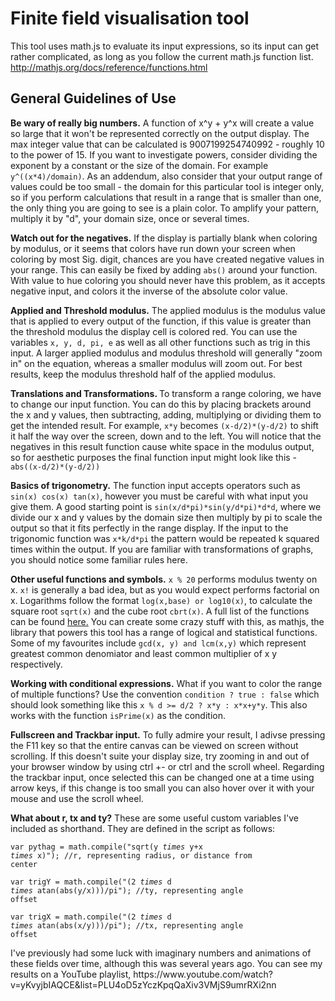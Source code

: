 # Finite field visualisation tool

This tool uses math.js to evaluate its input expressions, so its input can get rather complicated, as long as you follow the current math.js function list. http://mathjs.org/docs/reference/functions.html

<h2>General Guidelines of Use</h2>

<p><b>Be wary of really big numbers.</b> A function of x^y + y^x will create a value so large that it won't be represented correctly on the output display. The max integer value that can be calculated is 9007199254740992 - roughly 10 to the power of 15. If you want to investigate powers, consider dividing the exponent by a constant or the size of the domain. 
For example <code>y^((x*4)/domain)</code>. As an addendum, also consider that your output range of values could be too small -  the domain for this particular tool is integer only, so if you perform calculations that result in a range that is smaller than one, the only thing you are going to see is a plain color. To amplify your pattern, multiply it by "d", your domain size, once or several times.</p>

<p><b>Watch out for the negatives.</b> If the display is partially blank when coloring by modulus, or it seems that colors have run down your screen when coloring by most Sig. digit, chances are you have created negative values in your range. This can easily be fixed by adding <code>abs()</code> around your function. With value to hue coloring you should never have this problem, as it accepts negative input, and colors it the inverse of the absolute color value.</p>

<p><b>Applied and Threshold modulus.</b> The applied modulus is the modulus value that is applied to every output of the function, if this value is greater than the threshold modulus the display cell is colored red. You can use the variables <code>x, y, d, pi, e</code> as well as all other functions such as trig in this input. 
A larger applied modulus and modulus threshold will generally "zoom in" on the equation, whereas a smaller modulus will zoom out. For best results, keep the modulus threshold half of the applied modulus.</p>

<p><b>Translations and Transformations. </b>To transform a range coloring, we have to change our input function. You can do this by placing brackets around the x and y values, then subtracting, adding, multiplying or dividing them to get the intended result. For example, <code>x*y</code> becomes <code>(x-d/2)*(y-d/2)</code> to shift it half the way over the screen, down and to the left. 
You will notice that the negatives in this result function cause white space in the modulus output, so for aesthetic purposes the final function input might look like this - <code>abs((x-d/2)*(y-d/2))</code></p>

<p><b>Basics of trigonometry.</b> The function input accepts operators such as <code>sin(x) cos(x) tan(x)</code>, however you must be careful with what input you give them. A good starting point is <code>sin(x/d*pi)*sin(y/d*pi)*d*d</code>, where we divide our x and y values by the domain size then multiply by pi to scale the output so that it fits perfectly in the range display. 
If the input to the trigonomic function was <code>x*k/d*pi</code> the pattern would be repeated k squared times within the output. If you are familiar with transformations of graphs, you should notice some familiar rules here.</p>

<p><b>Other useful functions and symbols.</b> <code>x % 20</code> performs modulus twenty on x. <code>x!</code> is generally a bad idea, but as you would expect performs factorial on x. Logarithms follow the format <code>log(x,base) or log10(x)</code>, to calculate the square root <code>sqrt(x)</code> and the cube root <code>cbrt(x)</code>. 
A full list of the functions can be found <a href="http://mathjs.org/docs/reference/functions.html">here.</a> You can create some crazy stuff with this, as mathjs, the library that powers this tool has a range of logical and statistical functions. Some of my favourites include <code>gcd(x, y) and lcm(x,y)</code> which represent greatest common denomiator and least common multiplier of x y respectively.</p>

<p><b>Working with conditional expressions.</b> What if you want to color the range of multiple functions? Use the convention <code>condition ? true : false</code> which should look something like this <code>x % d >= d/2 ? x*y : x*x+y*y</code>. This also works with the function <code>isPrime(x)</code> as the condition.</p>

<p><b>Fullscreen and Trackbar input.</b> To fully admire your result, I adivse pressing the F11 key so that the entire canvas can be viewed on screen without scrolling. If this doesn't suite your display size, try zooming in and out of your browser window by using ctrl +- or ctrl and the scroll wheel. Regarding the trackbar input, once selected this can be changed one at a time using arrow keys, if this change is too small you can also hover over it with your mouse and use the scroll wheel. </p>

<p><b>What about r, tx and ty?</b> These are some useful custom variables I've included as shorthand. They are defined in the script as follows:</p>
 
  <code>var pythag = math.compile("sqrt(y *times* y+x *times* x)"); //r, representing radius, or distance from center</code><p></p>
  <code>var trigY = math.compile("(2 *times* d *times* atan(abs(y/x)))/pi"); //ty, representing angle offset</code><p></p>
  <code>var trigX = math.compile("(2 *times* d *times* atan(abs(x/y)))/pi"); //tx, representing angle offset</code><p></p>
<p>I've previously had some luck with imaginary numbers and animations of these fields over time, although this was several years ago. You can see my results on a YouTube playlist, https://www.youtube.com/watch?v=yKvyjbIAQCE&list=PLU4oD5zYczKpqQaXiv3VMjS9umrRXi2nn</p>
